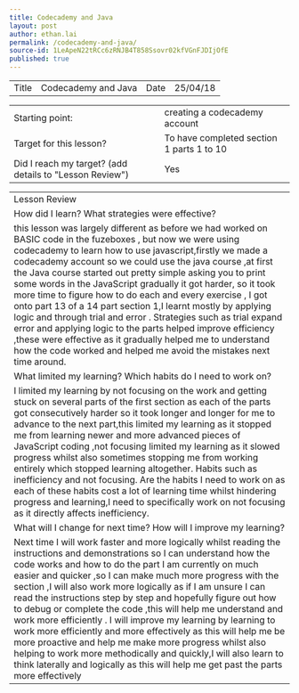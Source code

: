 ```yaml
---
title: Codecademy and Java
layout: post
author: ethan.lai
permalink: /codecademy-and-java/
source-id: 1LeApeN22tRCc6zRNJB4T858Ssovr02kfVGnFJDIjOfE
published: true
---
```

<table>
  <tr>
    <td>Title</td>
    <td>Codecademy and Java</td>
    <td>Date</td>
    <td>25/04/18</td>
  </tr>
</table>


<table>
  <tr>
    <td>Starting point:</td>
    <td>creating a codecademy account</td>
  </tr>
  <tr>
    <td>Target for this lesson?</td>
    <td>To have completed section 1 parts 1 to 10</td>
  </tr>
  <tr>
    <td>Did I reach my target? 
(add details to "Lesson Review")</td>
    <td> Yes </td>
  </tr>
</table>


<table>
  <tr>
    <td>Lesson Review</td>
  </tr>
  <tr>
    <td>How did I learn? What strategies were effective? </td>
  </tr>
  <tr>
    <td>this lesson was largely different as before we had worked on BASIC code in the fuzeboxes , but now we were using codecademy to learn how to use javascript,firstly we made a codecademy account so we could use the java course ,at first the Java course started out pretty simple asking you to print some words in the JavaScript gradually it got harder, so it took more time to figure how to do each and every exercise , I got onto part 13  of a 14 part section 1,I learnt mostly by applying logic and through trial and error .
Strategies such as trial expand error and applying logic to the parts helped improve efficiency ,these were effective as it gradually helped me to understand how the code worked and helped me avoid the mistakes next time around.</td>
  </tr>
  <tr>
    <td>What limited my learning? Which habits do I need to work on? </td>
  </tr>
  <tr>
    <td>I limited my learning by not focusing on the work and getting stuck on several parts of the first section as each of the parts got consecutively harder so it took longer and longer for me to advance to the next part,this limited my learning as it stopped me from learning newer and more advanced pieces of JavaScript coding ,not focusing limited my learning as it slowed progress whilst also sometimes stopping me from working entirely which stopped learning altogether.
Habits such as inefficiency and not focusing. Are the habits I need to work on as each of these habits cost a lot of learning time whilst hindering progress and learning,I need to specifically work on not focusing as it  directly affects inefficiency.</td>
  </tr>
  <tr>
    <td>What will I change for next time? How will I improve my learning?</td>
  </tr>
  <tr>
    <td>Next time I will work faster and more logically whilst reading the instructions and demonstrations so I can understand how the code works and how to do the part I am currently on much easier and quicker ,so I can make much more progress with the section ,I will also work more logically as if I am unsure I can read the instructions step by step and hopefully figure out how to debug or complete the code ,this will help me understand and work more efficiently .
I will improve my learning by learning to work more efficiently and more effectively as this will help me be more proactive and help me make more progress whilst also helping to work more methodically and quickly,I will also learn to think laterally and logically as this will help me get past the parts more effectively </td>
  </tr>
</table>



